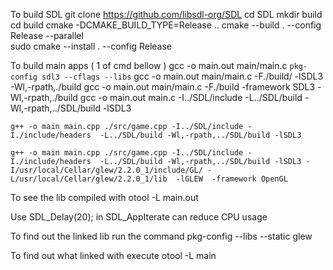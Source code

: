 To build SDL
    git clone https://github.com/libsdl-org/SDL
    cd SDL
    mkdir build
    cd build
    cmake -DCMAKE_BUILD_TYPE=Release ..
    cmake --build . --config Release --parallel  
    sudo cmake --install . --config Release

To build main apps ( 1 of cmd bellow )
    gcc -o main.out main/main.c `pkg-config sdl3 --cflags --libs`
    gcc -o main.out main/main.c -F./build/ -lSDL3 -Wl,-rpath,./build
    gcc -o main.out main/main.c -F./build -framework SDL3 -Wl,-rpath,./build
    gcc -o main.out main.c -I../SDL/include -L../SDL/build -Wl,-rpath,../SDL/build -lSDL3

    g++ -o main main.cpp ./src/game.cpp -I../SDL/include -I./include/headers  -L../SDL/build -Wl,-rpath,../SDL/build -lSDL3
    
    g++ -o main main.cpp ./src/game.cpp -I../SDL/include -I./include/headers  -L../SDL/build -Wl,-rpath,../SDL/build -lSDL3 -I/usr/local/Cellar/glew/2.2.0_1/include/GL/ -L/usr/local/Cellar/glew/2.2.0_1/lib  -lGLEW  -framework OpenGL
    
To see the lib compiled with 
    otool -L main.out

Use SDL_Delay(20); in SDL_AppIterate can reduce CPU usage   

To find out the linked lib run the command 
    pkg-config --libs --static glew

To find out what linked with execute 
    otool -L main